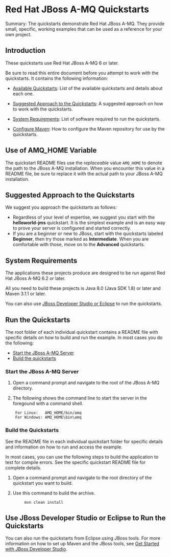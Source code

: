 Red Hat JBoss A-MQ Quickstarts
==============================
Summary: The quickstarts demonstrate Red Hat JBoss A-MQ. They provide small, specific, working examples that can be used as a reference for your own project.  

Introduction
------------

These quickstarts use Red Hat JBoss A-MQ 6 or later. 

Be sure to read this entire document before you attempt to work with the quickstarts. It contains the following information:

* [Available Quickstarts](#available-quickstarts): List of the available quickstarts and details about each one.

* [Suggested Approach to the Quickstarts](#suggested-approach-to-the-quickstarts): A suggested approach on how to work with the quickstarts.

* [System Requirements](#system-requirements): List of software required to run the quickstarts.

* [Configure Maven](https://github.com/jboss-developer/jboss-developer-shared-resources/blob/master/guides/CONFIGURE_MAVEN_JBOSS_EAP7.md#configure-maven-to-build-and-deploy-the-quickstarts): How to configure the Maven repository for use by the quickstarts.

Use of AMQ_HOME Variable
------------------------
The quickstart README files use the *replaceable* value `AMQ_HOME` to denote the path to the JBoss A-MQ installation. When you encounter this value in a README file, be sure to replace it with the actual path to your JBoss A-MQ installation. 


Suggested Approach to the Quickstarts
-------------------------------------

We suggest you approach the quickstarts as follows:

* Regardless of your level of expertise, we suggest you start with the **helloworld-jms** quickstart. It is the simplest example and is an easy way to prove your server is configured and started correctly.
* If you are a beginner or new to JBoss, start with the quickstarts labeled **Beginner**, then try those marked as **Intermediate**. When you are comfortable with those, move on to the **Advanced** quickstarts.


System Requirements
-------------------

The applications these projects produce are designed to be run against Red Hat JBoss A-MQ 6.2 or later. 

All you need to build these projects is Java 8.0 (Java SDK 1.8) or later and Maven 3.1.1 or later.

You can also use [JBoss Developer Studio or Eclipse](#use-jboss-developer-studio-or-eclipse-to-run-the-quickstarts) to run the quickstarts. 


Run the Quickstarts
-------------------

The root folder of each individual quickstart contains a README file with specific details on how to build and run the example. In most cases you do the following:

* [Start the JBoss A-MQ Server](#start-the-jboss-a-mq-server)
* [Build the quickstarts](#build-the-quickstarts)

           
### Start the JBoss A-MQ Server

1. Open a command prompt and navigate to the root of the JBoss A-MQ directory.
2. The following shows the command line to start the server in the foregound with a command shell.

        For Linux:   AMQ_HOME/bin/amq
        For Windows: AMQ_HOME\bin\amq


### Build the Quickstarts

See the README file in each individual quickstart folder for specific details and information on how to run and access the example. 

In most cases, you can use the following steps to build the application to test for compile errors. See the specific quickstart README file for complete details.

1. Open a command prompt and navigate to the root directory of the quickstart you want to build.
2. Use this command to build the archive.

            mvn clean install

Use JBoss Developer Studio or Eclipse to Run the Quickstarts
------------------------------------------------------------

You can also run the quickstarts from Eclipse using JBoss tools. For more information on how to set up Maven and the JBoss tools, see [Get Started with JBoss Developer Studio](http://www.jboss.org/products/devstudio/get-started/ "Get Started with JBoss Developer Studio").


